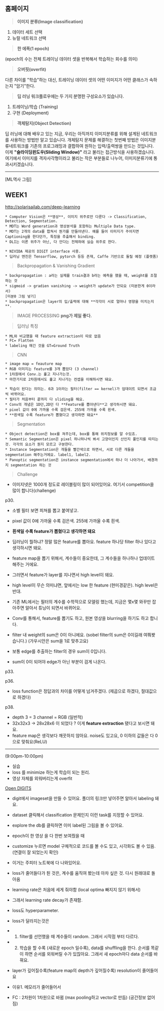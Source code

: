 ## 홈페이지

> **이미지 분류(Image classification)**

1. 데이터 세트 선택
2. 뉴럴 네트워크 선택
　
 
> **한 에폭(1 epoch)**    

(epoch의 수는 전체 트레이닝 데이터 셋을 반복해서 학습하는 회수를 의미)
    
    
> **오버핏(overfit)**

다른 차이를 "학습"하는 대신, 트레이닝 데이터 셋의 어떤 이미지가 어떤 클래스가 속하는지 "암기"한다.
       
       
> **딥 러닝 워크플로우에는 두 가지 분명한 구성요소가 있습니다.**
1. 트레이닝/학습 (Training)
2. 구현 (Deployment)

> **객체탐지(Object Detection)**

딥 러닝에 대해 배우고 있는 지금, 우리는 아직까지 이미지분류를 위해 설계된 네트워크를 사용하는 방법만 알고 있습니다.
개체탐지 문제를 해결하는 첫번째 방법은 이미지분류네트워크를 기존의 프로그래밍과 결합하여 원하는 입력/출력쌍을 만드는 것입니다. 
이제 **"슬라이딩윈도우(Sliding Window)"** 라고 불리는 접근방식을 사용하겠습니다. 여기에서 이미지를 격자사각형이라고 불리는 작은 부분들로 나누어, 이미지분류기에 통과시키겠습니다.




----

[ML역사 그림]

## WEEK1
http://solarisailab.com/deep-learning

```
* Computer Vision은 **영상**, 이미지 위주로만 다룬다 -> Classification, Detection, Segmentation.
* MDT는 Word generation과 영상분석을 포함하는 Multiple Data type.
* MDT는 2개의 data를 합쳐서 뭔가를 만들어낸다. 예를 들어 이미지가 주어지면 Captioning을 한다던가, 특징을 추출해서 binding.
* DLI는 이론 위주가 아닌, 다 안다는 전제하에 실습 위주로 한다.

* NIVIDA 제공의 DIGIT interface 사용.
* 딥러닝 엔진은 Tensorflow, pytorch 등등 존재, Caffe 기반으로 돌릴 예정 (플랫폼)
```


> Backpropagation & Vanishing Gradient
```
* backpropagation : a라는 실제를 train결과 b라는 예측을 했을 때, weight를 조절하는 것
* sigmoid -> gradien vanishing -> weight가 update가 안되요 (미분한게 0이라서)
[미분0 그림 넣기]
* backpropagation은 layer의 입/출력에 대해 **각각이 서로 얼마나 영향을 미치는지**.
```

> IMAGE PROCESSING
 **png가 제일 좋다.**

> 딥러닝 특징
```
* ML와 비교했을 때 feature extraction이 따로 없음
* FC= Flatten
* labeling 매긴 것을 GT=Ground Truth
```

> CNN
```
* image map = feauture map
* RGB 이미지는 feature를 3개 뽑았다 (3 channel)
* 1차원에서 Conv.는 훑고 지나가는것.
* 마찬가지로 2차원에서도 훑고 지나가는 컨셉을 이해하시면 돼요.

* 학습이 된다는 의미는. 0과 1이라는 필터(filter == kernel)가 업데이트 되면서 조금씩 바뀌어요.
* 필터가 처음부터 끝까지 다 sliding을 해요.
* Conv의 개념은 1D던,2D던 다 **Feature를 뽑아낸다**고 생각하시면 돼요.
* pixel 값이 0에 가까울 수록 검은색. 255에 가까울 수록 흰색.
* **흰색일 수록 feature가 뽑혔다고 생각하면 돼요**
```

> Segmentation
```
* Object detection은 box를 쳐주는데, box를 통해 위치정보를 알 수있죠.
* Semantic Segmentation은 pixel 하나하나씩 봐서 고양이인지 산인지 풀인지를 따지는 것. 각각의 요소가 뭔지 모르고 구분한다.
* Instance Segmentation은 개들을 빨간색으로 하면서, 서로 다른 개들을 segmentation 해주는거에요. label1, label2.
* Panoptic segmentation은 instance segmentation에서 하나 더 나아가서, 배경까지 segmentation 하는 것
```



> Challenge
* 이미지넷은 1000개 정도로 레이블링이 많이 되어있어요. 여기서 competition을 많이 합니다(challenge)



p30.
* 소벨 필터 보면 피쳐를 뽑고 붙여넣고.
* pixel 값이 0에 가까울 수록 검은색. 255에 가까울 수록 흰색.
* **흰색일 수록 feature가 뽑혔다고 생각하면 돼요**
* 딥러닝이 뭘하냐? 정말 많은 feature를 뽑아요. feature 하나당 filter 하나 있다고 생각하시면 돼요.
* feature map을 뽑기 위해서, 계수들이 중요한데, 그 계수들을 하나하나 업데이트 해주는 거에요.
* 그러면서 feature가 layer를 지나면서 high level이 돼요.
* high level이 무슨 의미냐면, 앞에서는 low 한 feature (현미경같은). high level은 반대.
* 기존 ML에서는 필터의 계수를 수학적으로 모델링 했는데, 지금은 몇x몇 와꾸만 잡아주면 알아서 튜닝이 되면서 바뀌어요.
* Conv를 통해서, feature를 뽑기도 하고, 원본 영상을 blurring을 하기도 하고 합니다.

* filter 내 weight의 sum은 0이 아니에요. (sobel filter의 sum은 0이길래 여쭤봣습니다.) (가우시안은 sum을 1로 맞추고요)
* 보통 edge를 추출하는 filter의 경우 sum이 0입니다.
* sum이 0이 되어야 edge가 아닌 부분이 검게 나온다.


p33.



p36.
* loss function은 정답과의 차이를 어떻게 넘겨주겠다. (제곱으로 하겠다, 절대값으로 하겠다)


p38.
* depth 3 = 3 channel = RGB (일반적)
* 32x32x3 -> 28x28x6 이 되었다 ? 이게 **feature extraction** 됐다고 보시면 돼요.
* feature map은 생각보다 깨끗하지 않아요. noise도 있고요, 0 이하의 값들은 다 0으로 맞춰요(ReLU)


---

(9:00pm-10:00pm)
* 실습
* loss 를 minimize 하는게 학습이 되는 원리.
* 영상 자체를 외워버리는게 overfit

[Open DIGITS](http://ec2-3-133-104-8.us-east-2.compute.amazonaws.com/g2yGjI5Q/datasets/20171102-180326-8901)

* digit에서 imageset을 만들 수 있어요. 폴더의 링크만 넣어주면 알아서 labeling 돼요.
* dataset 클릭해서 classification 문제인지 이런 task를 지정할 수 있어요.

* explore the db를 클릭하면 이미 label된 그림을 볼 수 있어요.

* epoch이 한 영상 을 다 한번 보여줬을 때
* customize 누르면 model 구체적으로 코드를 볼 수도 있고, 시각화도 볼 수 있음.(연결이 잘 되었는지 확인)
* 이거는 주피터 노트북에 다 나와있어요.

* loss가 줄어들다가 튄 것은, 계수를 움직여 봤는데 아차 싶은 것. 다시 원래대로 돌아옴
* learning rate은 처음에 세게 줘야함 (local optima 빠지지 않기 위해서)
* 그래서 learning rate decay가 존재함.

* loss도 hyperparameter.

* loss가 달라지는것은
* 1. filter를 선언했을 때 계수들이 random. 그래서 시작점 부터 다르다.
* 2. 학습을 할 수록 (새로운 epoch 일수록), data를 shuffling을 한다. 순서를 똑같이 하면 순서를 외워버릴 수가 있잖아요. 그래서 새 epoch마다 data 순서를 바꿔요.


* layer가 깊어질수록(feature map의 depth가 깊어질수록) resolution이 줄어들어요
* 이유1. 메모리가 줄어들어서


* FC : 2차원이 1차원으로 바뀜 (max pooling하고 vector로 만듬) (공간정보 없어짐)



